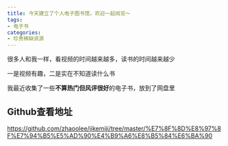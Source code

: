 ```yaml
---
title: 今天建立了个人电子图书馆，欢迎一起阅览～
tags:
- 电子书
categories:
- 珍贵稀缺资源
---
```


很多人和我一样，看视频的时间越来越多，读书的时间越来越少

一是视频有趣，二是实在不知道读什么书

我最近收集了一些**不算热门但风评很好**的电子书，放到了网盘里

## Github查看地址

https://github.com/zhaoolee/jikemiji/tree/master/%E7%8F%8D%E8%97%8F%E7%94%B5%E5%AD%90%E4%B9%A6%E8%B5%84%E6%BA%90
